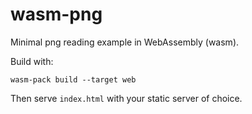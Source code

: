 # wasm-png

Minimal png reading example in WebAssembly (wasm).

Build with:

```
wasm-pack build --target web
```

Then serve `index.html` with your static server of choice.
